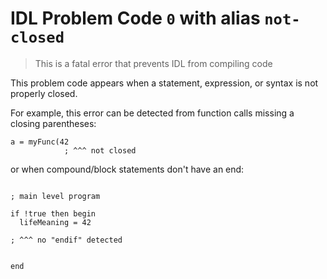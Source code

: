 # IDL Problem Code `0` with alias `not-closed`

> This is a fatal error that prevents IDL from compiling code

This problem code appears when a statement, expression, or syntax is not properly closed.

For example, this error can be detected from function calls missing a closing parentheses:

```idl
a = myFunc(42
            ; ^^^ not closed
```

or when compound/block statements don't have an end:

```idl

; main level program

if !true then begin
  lifeMeaning = 42

; ^^^ no "endif" detected


end
```
